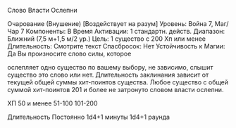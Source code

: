 
Слово Власти Ослепни

Очарование (Внушение) [Воздействует
на разум]
Уровень: Война 7, Маг/Чар 7
Компоненты: В
Время Активации: 1 стандартн. действ.
Диапазон: Ближний (7,5 м+1,5 м/2 ур.)
Цель: 1 существо с 200 Хп или менее
Длительность: Смотрите текст
Спасбросок: Нет
Устойчивость к Магии: Да
Вы произносите слово силы, которое

ослепляет одно существо по вашему
выбору, не зависимо, слышит существо это слово или нет. Длительность
заклинания зависит от текущей общей
суммы хит-поинтов существа. Любое
существо с общей суммой хит-поинтов
201 и более не затронуто словом власти
ослепни.

ХП
50 и менее
51-100
101-200

Длительность
Постоянно
1d4+1 минуты
1d4+1 раунда